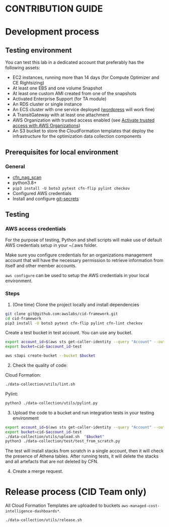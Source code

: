 # CONTRIBUTION GUIDE

# Development process

## Testing environment
You can test this lab in a dedicated account that preferably has the following assets:
* EC2 instances, running more than 14 days (for Compute Optimizer and CE Rightsizing)
* At least one EBS and one volume Snapshot
* At least one custom AMI created from one of the snapshots
* Activated Enterprise Support (for TA module)
* An RDS cluster or single instance
* An ECS cluster with one service deployed ([wordpress](https://aws.amazon.com/blogs/containers/running-wordpress-amazon-ecs-fargate-ecs/) will work fine)
* A TransitGateway with at least one attachment
* AWS Organization with trusted access enabled (see [Activate trusted access with AWS Organizations](https://docs.aws.amazon.com/AWSCloudFormation/latest/UserGuide/stacksets-orgs-activate-trusted-access.html))
* An S3 bucket to store the CloudFormation templates that deploy the infrastructure for the optimization data collection components

## Prerequisites for local environment

### General

* [cfn_nag_scan](https://github.com/stelligent/cfn_nag#installation)
* python3.8+
* `pip3 install -U boto3 pytest cfn-flip pylint checkov`
* Configured AWS credentials
* Install and configure [git-secrets](https://github.com/awslabs/git-secrets#installing-git-secrets)

## Testing

### AWS access credentials

For the purpose of testing, Python and shell scripts will make use of default AWS credentials setup in your ~/.aws folder.

Make sure you configure credentials for an organizations management account that will have the necessary permission to retrieve information from itself and other member accounts.

`aws configure` can be used to setup the AWS credentials in your local environment.

### Steps

1. (One time) Clone the project locally and install dependencies

```bash
git clone git@github.com:awslabs/cid-framework.git
cd cid-framework
pip3 install -U boto3 pytest cfn-flip pylint cfn-lint checkov
```

Create a test bucket in test account. You can use any bucket.

```bash
export account_id=$(aws sts get-caller-identity --query "Account" --output text )
export bucket=cid-$account_id-test

aws s3api create-bucket --bucket $bucket
```

2. Check the quality of code:

Cloud Formation:
```bash
./data-collection/utils/lint.sh
```

Pylint:
```bash
python3 ./data-collection/utils/pylint.py
```


3. Upload the code to a bucket and run integration tests in your testing environment

```bash
export account_id=$(aws sts get-caller-identity --query "Account" --output text )
export bucket=cid-$account_id-test
./data-collection/utils/upload.sh  "$bucket"
python3 ./data-collection/test/test_from_scratch.py
```

The test will install stacks from scratch in a single account, then it will check the presence of Athena tables. After running tests, it will delete the stacks and all artefacts that are not deleted by CFN.

4. Create a merge request.


# Release process (CID Team only)
All Cloud Formation Templates are uploaded to buckets `aws-managed-cost-intelligence-dashboards*`.

```bash
./data-collection/utils/release.sh
```
